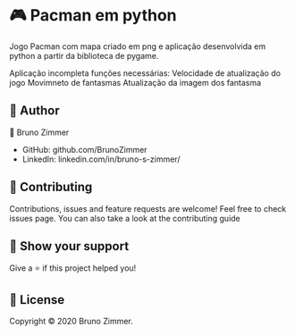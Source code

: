 # :video_game: Pacman em python 

Jogo Pacman com mapa criado em png e aplicação desenvolvida em python a partir da biblioteca de pygame.

Aplicação incompleta funções necessárias:
Velocidade de atualização do jogo
Movimneto de fantasmas
Atualização da imagem dos fantasma

## 👤 Author
:man: Bruno Zimmer
- GitHub: github.com/BrunoZimmer
- LinkedIn: linkedin.com/in/bruno-s-zimmer/
## 🤝 Contributing
Contributions, issues and feature requests are welcome!
Feel free to check issues page. You can also take a look at the contributing guide

## :star2: Show your support
Give a ⭐️ if this project helped you!

## 📝 License
Copyright © 2020 Bruno Zimmer.


<!-- 
## 🏠 Homepage
✨ Demo
Install
pip3 install markdown-readme-generator
Usage
mrgenerator-cli
Run tests
python3 run.py 
-->

